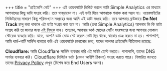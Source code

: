 +++
title = "প্রাইভেসি নোট"
+++
এই ওয়েবসাইট ভিজিট করলে আমি Simple Analytics এর মাধ্যমে আপনাদের কিছু ডাটা সংগ্রহ করি। তবে ঘাবড়াবেন না। এই ডাটা দিয়ে আপনাকে শনাক্ত করা সম্ভব না। ওয়েবসাইটের ভিজিটরদের সাধারণ কিছু পরিসংখ্যান সংগ্রহের জন্য আমি এই ডাটা সংগ্রহ করি। তবে আপনার ব্রাউজারে **Do Not Track** চালু করা থাকলে এই ডাটা সংগ্রহ করা হবে না। আমি (তথা Simple Analytics) আপনার কি কি ডাটা সংগ্রহ করি তা জানার জন্য [এই লিংকে](https://docs.simpleanalytics.com/what-we-collect) যান। তাছাড়া,  আপনার ডার্ক মোডের সেটিং সংরক্ষণের জন্য আপনার লোকাল স্টোরেজ ব্যবহার করি। যাতে, আপনি ডার্ক মোড সেট করলে সেটা স্থির থাকে, বারবার চেঞ্জ করতে না হয়। পাশাপাশি,  আমি থার্ড-পার্টি সার্ভিস ব্যবহার করি এই ওয়েবসাইট চালানোর জন্য, যাদের আলাদা প্রাইভেসি নীতিমালা রয়েছে:

**Cloudflare:** আমি Cloudflare সার্ভিস ব্যবহার করি এই সাইট হোস্ট করতে। পাশাপাশি, তাদের DNS সার্ভার ব্যবহার করি। Cloudflare ভিজিটর ডাটা (যেমন আইপি ঠিকানা) সংগ্রহ করতে পারে।  বিস্তারিত জানতে তাদের [Privacy Policy](https://www.cloudflare.com/privacypolicy/) দেখুন (বিশেষ করে End Users অংশ)।

